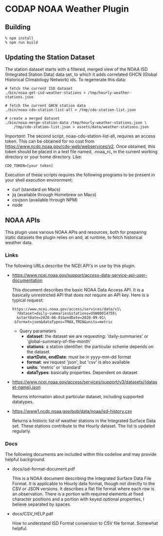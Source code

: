 # CODAP NOAA Weather Plugin

## Building
```
% npm install
% npm run build
```

## Updating the Station Dataset

The station dataset starts with a filtered, merged view of the NOAA ISD
(Integrated Station Data) data set, to which it adds correlated GHCN (Global
Historical Climatology Network) ids. To regenerate this data:
```shell script
# fetch the current ISD dataset
./bin/noaa-get-isd-weather-stations > /tmp/hourly-weather-stations.json

# fetch the current GHCN station data
./bin/noaa-cdo-station-list-all > /tmp/cdo-station-list.json

# create a merged dataset
./bin/noaa-merge-station-data /tmp/hourly-weather-stations.json \
    /tmp/cdo-station-list.json > assets/data/weather-stations.json
```
*Important*: The second script, noaa-cdo-station-list-all, requires an access token.
This can be obtained for no cost from https://www.ncdc.noaa.gov/cdo-web/webservices/v2.
Once obtained, this token should be placed in a text file named, .noaa_rc, in
the current working directory or your home directory.
Like:
```shell script
CDO_TOKEN=[your token]
```

Execution of these scripts requires the following programs to be present in your
shell execution environment:
* curl (standard on Macs)
* jq (available through Homebrew on Macs)
* csvjson (available through NPM)
* node

## NOAA APIs

This plugin uses various NOAA APIs and resources, both for preparing static
datasets the plugin relies on and, at runtime, to fetch historical weather data.

### Links

The following URLs describe the NCEI API's in use by this plugin.

* https://www.ncei.noaa.gov/support/access-data-service-api-user-documentation

  This document describes the basic NOAA Data Access API. It is a basically
  unrestricted API that does not require an API key. Here is a typical request:

    ```
    https://www.ncei.noaa.gov/access/services/data/v1\
      ?dataset=daily-summaries&stations=USW00014755\
      &startDate=2020-08-01&endDate=2020-09-01\
     &format=json&dataTypes=TMAX,TMIN&units=metric
   ```
   * Query parameters
      * **dataset**: the dataset we are requesting: 'daily-summaries' or 'global-summary-of-the-month'
      * **stations**: a station identifier: the particular scheme depends on the dataset
      * **startDate, endDate**: must be in yyyy-mm-dd format
      * **format**: we request 'json', but 'csv' is also available
      * **units**: 'metric' or 'standard'
      * **dataTypes**: basically properties. Dependent on dataset

* https://www.ncei.noaa.gov/access/services/support/v3/datasets/{dataset-name}.json

  Returns information about particular dataset, including supported datatypes.

* https://www1.ncdc.noaa.gov/pub/data/noaa/isd-history.csv

  Returns a historic list of weather stations in the Integrated Surface Data set.
  These stations contribute to the Hourly dataset.
  The list is updated regularly.

### Docs

The following documents are included within this codeline and may provide
helpful background.

* docs/isd-format-document.pdf

  This is a NOAA document describing the Integrated Surface Data File Format.
  It is applicable to Hourly data format, though not directly to the CSV or JSON versions.
  It describes a flat file format where each row is an observation. There is a
  portion with required elements at fixed character positions and a portion with
  keyed optional properties, I believe separated by spaces.

* docs/CSV_HELP.pdf

  How to understand ISD Format conversion to CSV file format. Somewhat helpful.

